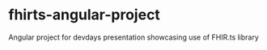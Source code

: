 # fhirts-angular-project
Angular project for devdays presentation showcasing use of FHIR.ts library 
